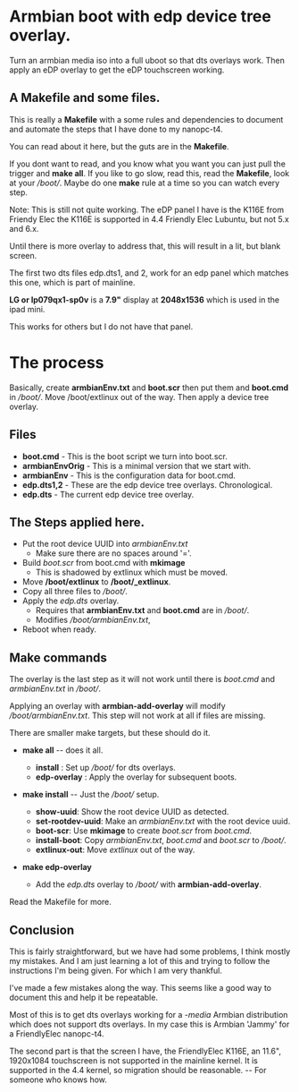 # Armbian boot with edp device tree overlay. 

 Turn an armbian media iso into a full uboot so that dts overlays work.
 Then apply an eDP overlay to get the eDP touchscreen working.

## A Makefile and some files.

 This is really a __Makefile__ with a some rules and dependencies to 
 document and automate the steps that I have done to my nanopc-t4.

 You can read about it here, but the guts are in the __Makefile__.

 If you dont want to read, and you know what you want you can
 just pull the trigger and __make all__. If you like to go slow, 
 read this, read the __Makefile__,
 look at your _/boot/_.  Maybe do one __make__ rule at a time so
 you can watch every step.
 

Note: 
 This is still not quite working. The eDP panel I have is the K116E from 
 Friendy Elec the K116E is supported in 4.4 Friendly Elec Lubuntu, 
 but not 5.x and 6.x. 

 Until there is more overlay to address that, this will result in a lit, 
 but blank screen.
 
 The first two dts files edp.dts1, and 2, work for an edp panel
 which matches this one, which is part of mainline. 

 __LG or lp079qx1-sp0v__ is a __7.9"__ display at __2048x1536__ which is used 
 in the ipad mini.

 This works for others but I do not have that panel.


# The process 

Basically, create __armbianEnv.txt__ and __boot.scr__ then put them and __boot.cmd__ in _/boot/_.
Move /boot/extlinux out of the way. Then apply a device tree overlay.

## Files

  - __boot.cmd__       - This is the boot script we turn into boot.scr.
  - __armbianEnvOrig__ - This is a minimal version that we start with. 
  - __armbianEnv__     - This is the configuration data for boot.cmd.
  - __edp.dts1,2__     - These are the edp device tree overlays. Chronological.
  - __edp.dts__        - The current edp device tree overlay.


## The Steps applied here.

  - Put the root device UUID into _armbianEnv.txt_
    - Make sure there are no spaces around '='.
  - Build _boot.scr_ from boot.cmd with __mkimage__
    - This is shadowed by extlinux which must be moved.
  - Move __/boot/extlinux__ to **/boot/_extlinux**.
  - Copy all three files to _/boot/_.
  - Apply the _edp.dts_ overlay.
    - Requires that __armbianEnv.txt__ and __boot.cmd__ are in _/boot/_.
    - Modifies _/boot/armbianEnv.txt_, 
  - Reboot when ready.

## Make commands

 The overlay is the last step as it will not work until there is
 _boot.cmd_ and _armbianEnv.txt_ in _/boot/_.

 Applying an overlay with __armbian-add-overlay__ will modify
 _/boot/armbianEnv.txt_. 
 This step will not work at all if files are missing.

There are smaller make targets, but these should do it.

 - __make all__   -- does it all.
    - __install__     :  Set up _/boot/_ for dts overlays.
    - __edp-overlay__ :  Apply the overlay for subsequent boots.

 - __make install__   -- Just the _/boot/_ setup.
    - __show-uuid__:        Show the root device UUID as detected.
    - __set-rootdev-uuid__: Make an _armbianEnv.txt_ with the root device uuid.
    - __boot-scr__:         Use __mkimage__ to create _boot.scr_ from _boot.cmd_.
    - __install-boot__:     Copy _armbianEnv.txt_, _boot.cmd_ and _boot.scr_ to _/boot/_.
    - __extlinux-out__:     Move _extlinux_ out of the way.

 - __make edp-overlay__
    - Add the _edp.dts_ overlay to _/boot/_ with __armbian-add-overlay__.
   
 Read the Makefile for more.

## Conclusion

This is fairly straightforward, but we have had some problems, I think mostly
my mistakes. And I am just learning a lot of this and trying to follow the 
instructions I'm being given. For which I am very thankful.

I've made a few mistakes along the way. This seems
like a good way to document this and help it be repeatable.

Most of this is to get dts overlays working for a _-media_ Armbian distribution
which does not support dts overlays. 
In my case this is Armbian 'Jammy' for a FriendlyElec nanopc-t4.

The second part is that the screen I have, the FriendlyElec K116E, an 11.6", 1920x1084 
touchscreen is not supported in the mainline kernel. It is supported in 
the 4.4 kernel, so migration should be reasonable.  -- For someone who knows how.
